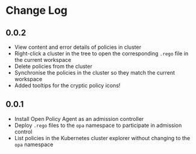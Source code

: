 # Change Log

## 0.0.2

* View content and error details of policies in cluster
* Right-click a cluster in the tree to open the corresponding `.rego` file in the current workspace
* Delete policies from the cluster
* Synchronise the policies in the cluster so they match the current workspace
* Added tooltips for the cryptic policy icons!

## 0.0.1

* Install Open Policy Agent as an admission controller
* Deploy `.rego` files to the `opa` namespace to participate in admission control
* List policies in the Kubernetes cluster explorer without changing to the `opa` namespace
